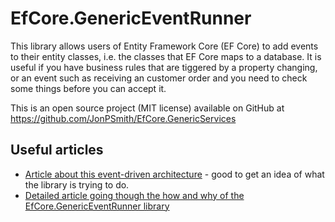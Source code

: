 # EfCore.GenericEventRunner

This library allows users of Entity Framework Core (EF Core) to add events to their entity classes, i.e. the classes that EF Core maps to a database. It is useful if you have business rules that are tiggered by a property changing, or an event such as receiving an customer order and you need to check some things before you can accept it. 

This is an open source project (MIT license) available on GitHub at https://github.com/JonPSmith/EfCore.GenericServices

## Useful articles

* [Article about this event-driven architecture](https://www.thereformedprogrammer.net/a-robust-event-driven-architecture-for-using-with-entity-framework-core/) - good to get an idea of what the library is trying to do.
* [Detailed article going though the how and why of the EfCore.GenericEventRunner library](https://www.thereformedprogrammer.net/efcore-genericeventrunner-an-event-driven-library-that-works-with-ef-core/)




